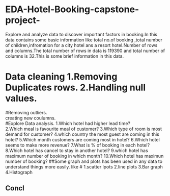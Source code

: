 # EDA-Hotel-Booking-capstone-project-
Explore and analyze data to discover important factors in booking.In this data contains some basic information like total no.of booking ,total number of children,infromation for a city hotel ans a resort hotel.Number of rows and columns.The total number of rows in data is 119390 and total number of columns is 32.This is some brief information in this data.
# Data cleaning                                                                                                                        1.Removing Duplicates rows.                                                                                                           2.Handling null values.                                                                                                             
#Removing outliers.                                                                                                                   
creating new coulumns.                                                                                                                
#Explore Data analysis.                                                                                                                1.Which hotel had higher lead time?                                                                                                  
2.Which meal is favourite meal of customer?                                                                                         3.Which type of room is most demand for customer?                                                                                   4.which country the most guest are coming in this hotel?                                                                            5.Which month customers are coming most in hotel?                                                                                   6.Which hotel seems to make more revenue?                                                                                           7.What is % of booking in each hotel?                                                                                               8.Which hotel has cancel to stay in another hotel?                                                                                  9.which hotel has maximum number of booking in which month?                                                                        10.Which hotel has maximun number of booking?
##Some graph and plots has been used in any data to understand things more easily.                                                     like # 1.scatter lpots                                                                                                                     2.line plots                                                                                                                        3.Bar graph                                                                                                                         4.Histograph                                                                                                                
## Concl
